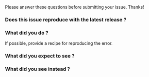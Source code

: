 Please answer these questions before submitting your issue. Thanks!

### Does this issue reproduce with the latest release ?

### What did you do ?

If possible, provide a recipe for reproducing the error.

### What did you expect to see ?

### What did you see instead ?
		